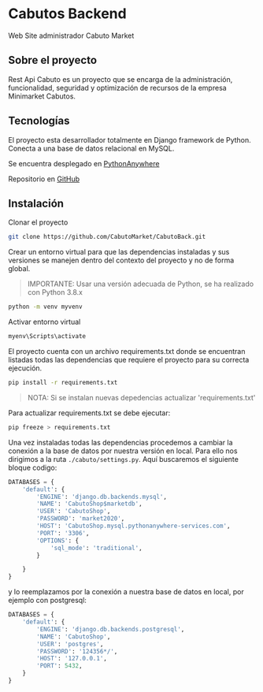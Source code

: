 # Cabutos Backend
Web Site administrador Cabuto Market

## Sobre el proyecto
Rest Api Cabuto es un proyecto que se encarga de la administración, funcionalidad, seguridad y optimización de recursos de la empresa Minimarket Cabutos.

## Tecnologías

El proyecto esta desarrollador totalmente en Django framework de Python. Conecta a una base de datos relacional en MySQL.

Se encuentra desplegado en [PythonAnywhere](https://www.pythonanywhere.com/)

Repositorio en [GitHub](https://github.com/CabutoMarket/CabutoBack)

## Instalación

Clonar el proyecto

```bash
git clone https://github.com/CabutoMarket/CabutoBack.git
```

Crear un entorno virtual para que las dependencias instaladas y sus versiones se manejen dentro del contexto del proyecto y no de forma global.

> IMPORTANTE: Usar una versión adecuada de Python, se ha realizado con Python 3.8.x
```bash
python -m venv myvenv
```

Activar entorno virtual

```bash
myenv\Scripts\activate
```

El proyecto cuenta con un archivo requirements.txt donde se encuentran listadas todas las dependencias que requiere el proyecto para su correcta ejecución.

```bash
pip install -r requirements.txt
```

> NOTA: Si se instalan nuevas depedencias actualizar 'requirements.txt'

Para actualizar requirements.txt se debe ejecutar:

```bash
pip freeze > requirements.txt
```
Una vez instaladas todas las dependencias procedemos a cambiar la conexión a la base de datos por nuestra versión en local.
Para ello nos dirigimos a la ruta `./cabuto/settings.py`. Aquí buscaremos el siguiente bloque codigo:

```python
DATABASES = {
    'default': {
        'ENGINE': 'django.db.backends.mysql',
        'NAME': 'CabutoShop$marketdb',
        'USER': 'CabutoShop',
        'PASSWORD': 'market2020',
        'HOST': 'CabutoShop.mysql.pythonanywhere-services.com',
        'PORT': '3306',
        'OPTIONS': {
            'sql_mode': 'traditional',
        }

    }
}
```

y lo reemplazamos por la conexión a nuestra base de datos en local, por ejemplo con postgresql:

```python
DATABASES = {
    'default': {
        'ENGINE': 'django.db.backends.postgresql',
        'NAME': 'CabutoShop',
        'USER': 'postgres',
        'PASSWORD': '124356*/',
        'HOST': '127.0.0.1',
        'PORT': 5432,
    }
}
```